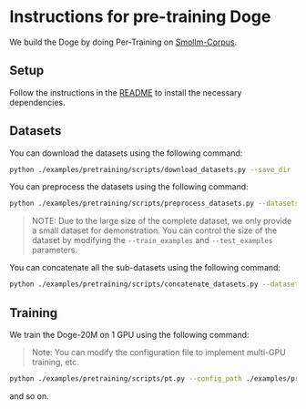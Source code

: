 # Instructions for pre-training Doge

We build the Doge by doing Per-Training on [Smollm-Corpus](https://huggingface.co/datasets/HuggingFaceTB/smollm-corpus).

## Setup

Follow the instructions in the [README](../README.md) to install the necessary dependencies.

## Datasets

You can download the datasets using the following command:

```bash
python ./examples/pretraining/scripts/download_datasets.py --save_dir ./datasets --cache_dir ./cache --num_proc 1
```

You can preprocess the datasets using the following command:

```bash
python ./examples/pretraining/scripts/preprocess_datasets.py --datasets_dir ./datasets --save_dir ./datasets --tokenizer_path ./examples/tokenizer --train_examples 128000000 --test_examples 1000 --max_length 2048 --num_proc 16
```

>NOTE: Due to the large size of the complete dataset, we only provide a small dataset for demonstration. You can control the size of the dataset by modifying the `--train_examples` and `--test_examples` parameters.

You can concatenate all the sub-datasets using the following command:

```bash
python ./examples/pretraining/scripts/concatenate_datasets.py --datasets_dir ./datasets --save_dir ./datasets --train_examples 128000000 --test_examples 1000 --num_proc 16
```

## Training

We train the Doge-20M on 1 GPU using the following command:

> Note: You can modify the configuration file to implement multi-GPU training, etc.

```bash
python ./examples/pretraining/scripts/pt.py --config_path ./examples/pretraining/configs/Doge-20M.yaml
```

and so on.